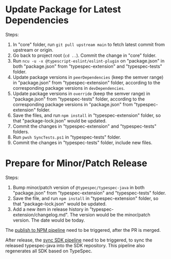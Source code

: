# Update Package for Latest Dependencies

Steps:

1. In "core" folder, run `git pull upstream main` to fetch latest commit from upstream or origin.
2. Go back to project root (`cd ..`). Commit the change in "core" folder.
3. Run `ncu -u -x @typescript-eslint/eslint-plugin` on "package.json" in both "package.json" from "typespec-extension" and "typespec-tests" folder.
4. Update package versions in `peerDependencies` (keep the semver range) in "package.json" from "typespec-extension" folder, according to the corresponding package versions in `devDependencies`.
5. Update package versions in `override` (keep the semver range) in "package.json" from "typespec-tests" folder, according to the corresponding package versions in "package.json" from "typespec-extension" folder.
6. Save the files, and run `npm install` in "typespec-extension" folder, so that "package-lock.json" would be updated.
7. Commit the changes in "typespec-extension" and "typespec-tests" folders.
8. Run `pwsh SyncTests.ps1` in "typespec-tests" folder.
9. Commit the changes in "typespec-tests" folder, include new files.

# Prepare for Minor/Patch Release

Steps:

1. Bump minor/patch version of `@typespec/typespec-java` in both "package.json" from "typespec-extension" and "typespec-tests" folder.
2. Save the file, and run `npm install` in "typespec-extension" folder, so that "package-lock.json" would be updated.
3. Add a new item in release history in "typespec-extension/changelog.md". The version would be the minor/patch version. The date would be today.

The [publish to NPM pipeline](https://dev.azure.com/azure-sdk/internal/_build?definitionId=5618) need to be triggered, after the PR is merged.

After release, the [sync SDK pipeline](https://dev.azure.com/azure-sdk/internal/_build?definitionId=6270) need to be triggered, to sync the released typespec-java into the SDK repository.
This pipeline also regenerates all SDK based on TypeSpec.
